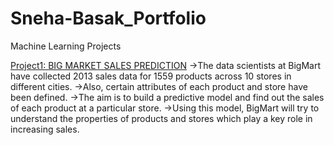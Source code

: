 # Sneha-Basak_Portfolio
Machine Learning Projects

[Project1: BIG MARKET SALES PREDICTION](https://github.com/Sneha05-analytic/Machine-Learning-Projects/blob/main/BIG%20MARKET%20sales%20prediction.ipynb)
->The data scientists at BigMart have collected 2013 sales data for 1559 products across 10 stores in different cities. 
->Also, certain attributes of each product and store have   been defined. 
->The aim is to build a predictive model and find out the sales of each product at a particular store.
->Using this model, BigMart will try to understand the properties of products and stores which play a key role in increasing sales.
